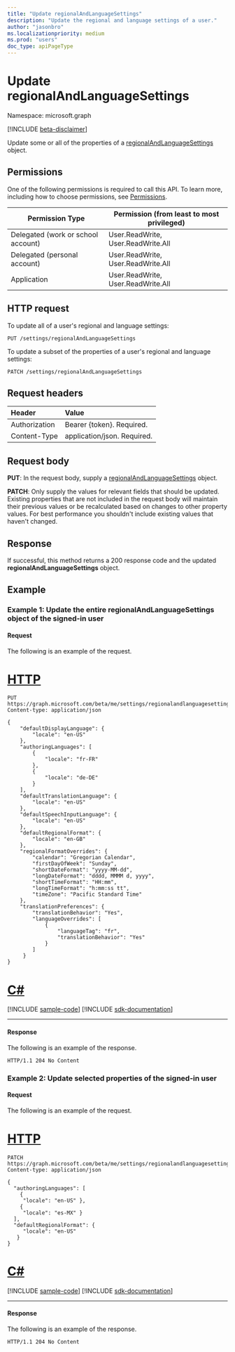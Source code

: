 ```yaml
---
title: "Update regionalAndLanguageSettings"
description: "Update the regional and language settings of a user."
author: "jasonbro"
ms.localizationpriority: medium
ms.prod: "users"
doc_type: apiPageType
---
```


# Update regionalAndLanguageSettings

Namespace: microsoft.graph

[!INCLUDE [beta-disclaimer](../../includes/beta-disclaimer.md)]

Update some or all of the properties of a [regionalAndLanguageSettings](../resources/regionalAndLanguageSettings.md) object.

## Permissions
One of the following permissions is required to call this API. To learn more, including how to choose permissions, see [Permissions](/graph/permissions-reference).

|Permission Type                   |Permission (from least to most privileged)     |
|----------------------------------|---------------------------------------------- |
|Delegated (work or school account)|User.ReadWrite, User.ReadWrite.All             |
|Delegated (personal account)      |User.ReadWrite, User.ReadWrite.All             |
|Application                       |User.ReadWrite, User.ReadWrite.All             |

## HTTP request

To update all of a user's regional and language settings:
<!-- { "blockType": "ignored" } -->
```http
PUT /settings/regionalAndLanguageSettings
```

To update a subset of the properties of a user's regional and language settings:
<!-- { "blockType": "ignored" } -->
```http
PATCH /settings/regionalAndLanguageSettings
```

## Request headers
| Header       | Value|
|:-----------|:------|
| Authorization  | Bearer {token}. Required.  |
| Content-Type  | application/json. Required.  |

## Request body
 **PUT**: In the request body, supply a [regionalAndLanguageSettings](../resources/regionalAndLanguageSettings.md) object.
 
 **PATCH**: Only supply the values for relevant fields that should be updated. Existing properties that are not included in the request body will maintain their previous values or be recalculated based on changes to other property values. For best performance you shouldn't include existing values that haven't changed.
 
## Response

If successful, this method returns a 200 response code and the updated **regionalAndLanguageSettings** object.

## Example

### Example 1: Update the entire regionalAndLanguageSettings object of the signed-in user

#### Request

The following is an example of the request.

# [HTTP](#tab/http)
<!-- {
  "blockType": "request",
  "name": "put_regionalAndLanguageSettings"
}-->
```http
PUT https://graph.microsoft.com/beta/me/settings/regionalandlanguagesettings
Content-type: application/json

{
    "defaultDisplayLanguage": {
        "locale": "en-US"
    },
    "authoringLanguages": [
        {
            "locale": "fr-FR"
        },
        {
            "locale": "de-DE"
        }
    ],
    "defaultTranslationLanguage": {
        "locale": "en-US"
    },
    "defaultSpeechInputLanguage": {
        "locale": "en-US"
    },
    "defaultRegionalFormat": {
        "locale": "en-GB"
    },
    "regionalFormatOverrides": {
        "calendar": "Gregorian Calendar",
        "firstDayOfWeek": "Sunday",
        "shortDateFormat": "yyyy-MM-dd",
        "longDateFormat": "dddd, MMMM d, yyyy",
        "shortTimeFormat": "HH:mm",
        "longTimeFormat": "h:mm:ss tt",
        "timeZone": "Pacific Standard Time"
    },
    "translationPreferences": {
        "translationBehavior": "Yes",
        "languageOverrides": [
            {
                "languageTag": "fr",
                "translationBehavior": "Yes" 
            }
        ]
     }
}
```

# [C#](#tab/csharp)
[!INCLUDE [sample-code](../includes/snippets/csharp/put-regionalandlanguagesettings-csharp-snippets.md)]
[!INCLUDE [sdk-documentation](../includes/snippets/snippets-sdk-documentation-link.md)]

---

#### Response

The following is an example of the response.
<!-- {
  "blockType": "response",
  "name": "put_regionalAndLanguageSettings"
} -->
```http
HTTP/1.1 204 No Content
```

### Example 2: Update selected properties of the signed-in user

#### Request

The following is an example of the request.

# [HTTP](#tab/http)
<!-- {
  "blockType": "request",
  "name": "patch_regionalAndLanguageSettings"
}-->
```http
PATCH https://graph.microsoft.com/beta/me/settings/regionalandlanguagesettings
Content-type: application/json

{
  "authoringLanguages": [
    {
     "locale": "en-US" },
    {
     "locale": "es-MX" }
  ],
  "defaultRegionalFormat": {
     "locale": "en-US"
   }
}
```

# [C#](#tab/csharp)
[!INCLUDE [sample-code](../includes/snippets/csharp/patch-regionalandlanguagesettings-csharp-snippets.md)]
[!INCLUDE [sdk-documentation](../includes/snippets/snippets-sdk-documentation-link.md)]

---



#### Response

The following is an example of the response.
<!-- {
  "blockType": "response",
  "name": "patch_regionalAndLanguageSettings"
} -->
```http
HTTP/1.1 204 No Content
```

<!--
{
  "type": "#page.annotation",
  "description": "Update regionalAndLanguageSettings",
  "keywords": "",
  "section": "documentation",
  "tocPath": "",
  "suppressions": [
  ]
}
-->


